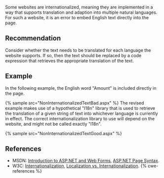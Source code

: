 Some websites are internationalized, meaning they are implemented in a way that supports translation and adaption into multiple natural languages. For such a website, it is an error to embed English text directly into the page.


## Recommendation
Consider whether the text needs to be translated for each language the website supports. If so, then the text should be replaced by a code expression that retrieves the appropriate translation of the text.


## Example
In the following example, the English word "Amount" is included directly in the page.

{% sample src="NonInternationalizedTextBad.aspx" %}
The revised example makes use of a hypothetical "I18n" library that is used to retrieve the translation of a given string of text into whichever language is currently in effect. The correct internationalization library to use will depend on the website, and might not be called exactly "I18n".

{% sample src="NonInternationalizedTextGood.aspx" %}

## References
* MSDN: [Introduction to ASP.NET and Web Forms](https://msdn.microsoft.com/en-us/library/ms973868.aspx), [ASP.NET Page Syntax](https://msdn.microsoft.com/en-us/library/fy30at8h(v=vs.100).aspx).
* W3C: [Internationalization](http://www.w3.org/standards/webdesign/i18n), [Localization vs. Internationalization](http://www.w3.org/International/questions/qa-i18n).
{% cwe-references %}
